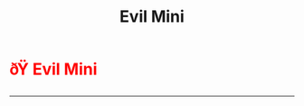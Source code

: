 ﻿---
lang: en-US
title: Evil Mini
prev: Mini
next: MiniNice
---

# <font color=red>ðŸ <b>Evil Mini</b></font> <Badge text="Basic" type="tip" vertical="middle"/>
---

